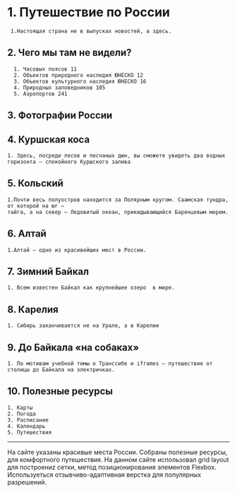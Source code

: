 #  1. Путешествие по России 
     1.Настоящая страна не в выпусках новостей, а здесь.


##  2. Чего мы там не видели?
      1. Часовых поясов 11
      2. Объектов природного наследия ЮНЕСКО 12
      3. Объектов культурного наследия ЮНЕСКО 16
      4. Природных заповедников 105
      5. Аэропортов 241 


## 3. Фотографии России


## 4. Куршская коса
    1. Здесь, посреди лесов и песчаных дюн, вы сможете увидеть два водных горизонта — спокойного Куршского залива


## 5. Кольский
    1.Почти весь полуостров находится за Полярным кругом. Саамская тундра, от которой на юг — 
    тайга, а на север — Ледовитый океан, прикидывающийся Баренцевым морем.   


## 6. Алтай
    1.Алтай — одно из красивейших мест в России.


## 7. Зимний Байкал
    1. Всем известен Байкал как крупнейшее озеро  в мире.  


## 8. Карелия
    1. Сибирь заканчивается не на Урале, а в Карелии


## 9. До Байкала «на собаках»
    1. По мотивам учебной темы о Транссибе и iframes — путешествие от столицы до Байкала на электричках.


## 10. Полезные ресурсы
    1. Карты
    2. Погода
    3. Расписание
    4. Календарь
    5. Путешествия

---


На сайте указаны красивые места России. Собраны полезные ресурсы, для комфортного путешествия.
На данном сайте использовал grid layout для построениz сетки, метод позиционирования элементов Flexbox.
Используеться отзывчиво-адаптивная верстка для популярных разрешений.
